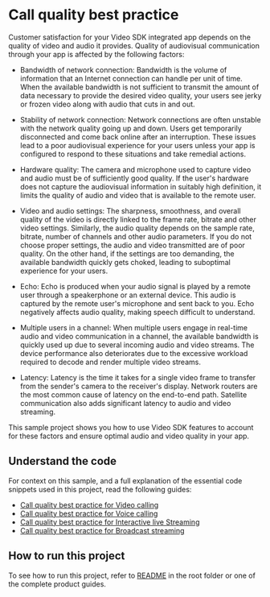 # Call quality best practice

Customer satisfaction for your Video SDK integrated app depends on the quality of video and audio it provides. Quality of audiovisual communication through your app is affected by the following factors:

- Bandwidth of network connection: Bandwidth is the volume of information that an Internet connection can handle per unit of time. When the available bandwidth is not sufficient to transmit the amount of data necessary to provide the desired video quality, your users see jerky or frozen video along with audio that cuts in and out.

- Stability of network connection: Network connections are often unstable with the network quality going up and down. Users get temporarily disconnected and come back online after an interruption. These issues lead to a poor audiovisual experience for your users unless your app is configured to respond to these situations and take remedial actions.

- Hardware quality: The camera and microphone used to capture video and audio must be of sufficiently good quality. If the user's hardware does not capture the audiovisual information in suitably high definition, it limits the quality of audio and video that is available to the remote user.

- Video and audio settings: The sharpness, smoothness, and overall quality of the video is directly linked to the frame rate, bitrate and other video settings. Similarly, the audio quality depends on the sample rate, bitrate, number of channels and other audio parameters. If you do not choose proper settings, the audio and video transmitted are of poor quality. On the other hand, if the settings are too demanding, the available bandwidth quickly gets choked, leading to suboptimal experience for your users.

- Echo: Echo is produced when your audio signal is played by a remote user through a speakerphone or an external device. This audio is captured by the remote user's microphone and sent back to you. Echo negatively affects audio quality, making speech difficult to understand.

- Multiple users in a channel: When multiple users engage in real-time audio and video communication in a channel, the available bandwidth is quickly used up due to several incoming audio and video streams. The device performance also deteriorates due to the excessive workload required to decode and render multiple video streams.

- Latency: Latency is the time it takes for a single video frame to transfer from the sender's camera to the receiver's display. Network routers are the most common cause of latency on the end-to-end path. Satellite communication also adds significant latency to audio and video streaming.

This sample project shows you how to use Video SDK features to account for these factors and ensure optimal audio and video quality in your app.

## Understand the code

For context on this sample, and a full explanation of the essential code snippets used in this project, read the following guides:

* [Call quality best practice for Video calling](https://docs.agora.io/en/video-calling/develop/ensure-channel-quality?platform=windows)
* [Call quality best practice for Voice calling](https://docs.agora.io/en/voice-calling/develop/ensure-channel-quality?platform=windows)
* [Call quality best practice for Interactive live Streaming](https://docs.agora.io/en/interactive-live-streaming/develop/ensure-channel-quality?platform=windows)
* [Call quality best practice for Broadcast streaming](https://docs.agora.io/en/broadcast-streaming/develop/ensure-channel-quality?platform=windows)

## How to run this project

To see how to run this project, refer to [README](../README.md) in the root folder or one of the complete product guides.
